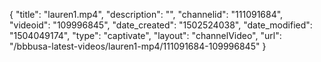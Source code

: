 {
    "title": "lauren1.mp4",
    "description": "",
    "channelid": "111091684",
    "videoid": "109996845",
    "date_created": "1502524038",
    "date_modified": "1504049174",
    "type": "captivate",
    "layout": "channelVideo",
    "url": "\/bbbusa-latest-videos\/lauren1-mp4\/111091684-109996845"
}